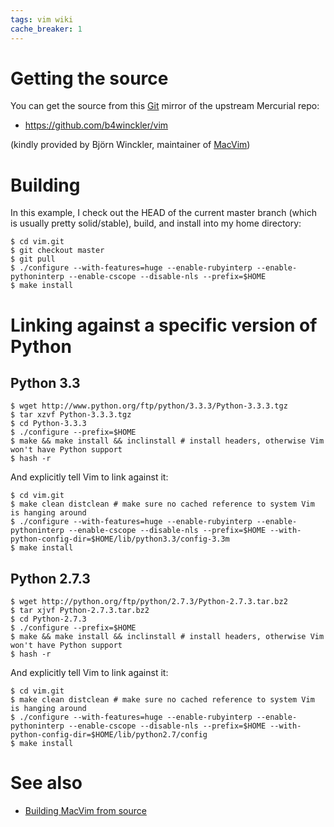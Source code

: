 ```yaml
---
tags: vim wiki
cache_breaker: 1
---
```


# Getting the source

You can get the source from this [Git](/wiki/Git) mirror of the upstream Mercurial repo:

-   <https://github.com/b4winckler/vim>

(kindly provided by Björn Winckler, maintainer of [MacVim](/wiki/MacVim))

# Building

In this example, I check out the HEAD of the current master branch (which is usually pretty solid/stable), build, and install into my home directory:

```shell
$ cd vim.git
$ git checkout master
$ git pull
$ ./configure --with-features=huge --enable-rubyinterp --enable-pythoninterp --enable-cscope --disable-nls --prefix=$HOME
$ make install
```

# Linking against a specific version of Python

## Python 3.3

```shell
$ wget http://www.python.org/ftp/python/3.3.3/Python-3.3.3.tgz
$ tar xzvf Python-3.3.3.tgz
$ cd Python-3.3.3
$ ./configure --prefix=$HOME
$ make && make install && inclinstall # install headers, otherwise Vim won't have Python support
$ hash -r
```

And explicitly tell Vim to link against it:

```shell
$ cd vim.git
$ make clean distclean # make sure no cached reference to system Vim is hanging around
$ ./configure --with-features=huge --enable-rubyinterp --enable-pythoninterp --enable-cscope --disable-nls --prefix=$HOME --with-python-config-dir=$HOME/lib/python3.3/config-3.3m
$ make install
```

## Python 2.7.3

```shell
$ wget http://python.org/ftp/python/2.7.3/Python-2.7.3.tar.bz2
$ tar xjvf Python-2.7.3.tar.bz2
$ cd Python-2.7.3
$ ./configure --prefix=$HOME
$ make && make install && inclinstall # install headers, otherwise Vim won't have Python support
$ hash -r
```

And explicitly tell Vim to link against it:

```shell
$ cd vim.git
$ make clean distclean # make sure no cached reference to system Vim is hanging around
$ ./configure --with-features=huge --enable-rubyinterp --enable-pythoninterp --enable-cscope --disable-nls --prefix=$HOME --with-python-config-dir=$HOME/lib/python2.7/config
$ make install
```

# See also

-   [Building MacVim from source](/wiki/Building_MacVim_from_source)
